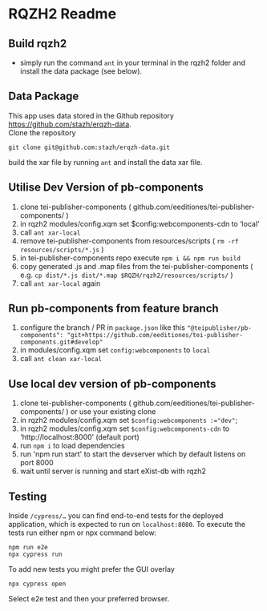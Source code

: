 # RQZH2 Readme


## Build rqzh2
* simply run the command `ant` in your terminal in the rqzh2 folder and install the data package (see below).
  
## Data Package
This app uses data stored in the Github repository https://github.com/stazh/erqzh-data.   
Clone the repository 
```
git clone git@github.com:stazh/erqzh-data.git
``` 
build the xar file by running `ant` and install the data xar file. 
  
## Utilise Dev Version of pb-components

1. clone tei-publisher-components ( github.com/eeditiones/tei-publisher-components/ )
1. in rqzh2 modules/config.xqm set $config:webcomponents-cdn to ‘local’ 
1. call `ant xar-local`
1. remove tei-publisher-components from resources/scripts ( `rm -rf resources/scripts/*.js` )
1. in tei-publisher-components repo execute `npm i && npm run build` 
1. copy generated .js and .map files from the tei-publisher-components ( e.g. `cp dist/*.js dist/*.map $RQZH/rqzh2/resources/scripts/` )
1. call `ant xar-local` again

## Run pb-components from feature branch

1. configure the branch / PR in `package.json` like this `"@teipublisher/pb-components": "git+https://github.com/eeditiones/tei-publisher-components.git#develop"` 
1. in modules/config.xqm set `config:webcomponents` to `local`
2. call `ant clean xar-local`

## Use local dev version of pb-components

1. clone tei-publisher-components ( github.com/eeditiones/tei-publisher-components/ ) or use
your existing clone
1. in rqzh2 modules/config.xqm set `$config:webcomponents :="dev"`;
1. in rqzh2 modules/config.xqm set `$config:webcomponents-cdn` to ‘http://localhost:8000’ (default port)
1. run `npm i` to load dependencies
1. run 'npm run start' to start the devserver which by default listens on port 8000
1. wait until server is running and start eXist-db with rqzh2 


## Testing

Inside `/cypress/…` you can find end-to-end tests for the deployed application, which is expected to run on `localhost:8080`. To execute the tests run either npm or npx command below:

```shell
npm run e2e
npx cypress run
```

To add new tests you might prefer the GUI overlay

```shell
npx cypress open
```

Select e2e test and then your preferred browser. 